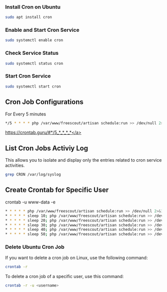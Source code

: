 
### Install Cron on Ubuntu 

```sh
sudo apt install cron
```

### Enable and Start Cron Service

```sh
sudo systemctl enable cron
```

### Check Service Status

```sh
sudo systemctl status cron
```

### Start Cron Service

```sh
sudo systemctl start cron
```

## Cron Job Configurations

For Every 5 minutes

```sh
*/5 * * * * php /var/www/freescout/artisan schedule:run >> /dev/null 2>&1
```

<a href="https://crontab.guru/#*/5_*_*_*_*">https://crontab.guru/#*/5_*_*_*_*</a>


## List Cron Jobs Activiy Log

This allows you to isolate and display only the entries related to cron service activities.

```sh
grep CRON /var/log/syslog
```

## Create Crontab for Specific User

crontab -u www-data -e

```sh
* * * * * php /var/www/freescout/artisan schedule:run >> /dev/null 2>&1
* * * * * sleep 10; php /var/www/freescout/artisan schedule:run >> /dev/null 2>&1
* * * * * sleep 20; php /var/www/freescout/artisan schedule:run >> /dev/null 2>&1
* * * * * sleep 30; php /var/www/freescout/artisan schedule:run >> /dev/null 2>&1
* * * * * sleep 40; php /var/www/freescout/artisan schedule:run >> /dev/null 2>&1
* * * * * sleep 50; php /var/www/freescout/artisan schedule:run >> /dev/null 2>&1

```

### Delete Ubuntu Cron Job

If you want to delete a cron job on Linux, use the following command:

```sh
crontab -r
```

To delete a cron job of a specific user, use this command:

```sh
crontab -r -u <username>
```